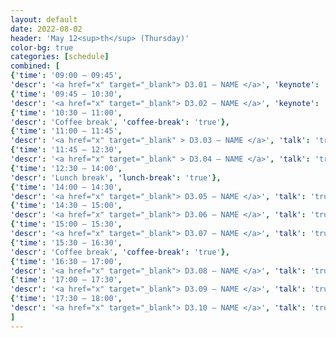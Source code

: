 ```yaml
---
layout: default
date: 2022-08-02
header: 'May 12<sup>th</sup> (Thursday)'
color-bg: true
categories: [schedule]
combined: [
{'time': '09:00 – 09:45', 
'descr': '<a href="x" target="_blank"> D3.01 – NAME </a>', 'keynote': 'true', 'session': 'Session 6 (Chair: NAME)'},
{'time': '09:45 – 10:30', 
'descr': '<a href="x" target="_blank"> D3.02 – NAME </a>', 'keynote': 'true'},
{'time': '10:30 – 11:00', 
'descr': 'Coffee break', 'coffee-break': 'true'},
{'time': '11:00 – 11:45', 
'descr': '<a href="x" target="_blank" > D3.03 – NAME </a>', 'talk': 'true',  'session': 'Session 7 (Chair: NAME)'},
{'time': '11:45 – 12:30', 
'descr': '<a href="x" target="_blank" > D3.04 – NAME </a>', 'talk': 'true'},
{'time': '12:30 – 14:00', 
'descr': 'Lunch break', 'lunch-break': 'true'},
{'time': '14:00 – 14:30', 
'descr': '<a href="x" target="_blank"> D3.05 – NAME </a>', 'talk': 'true', 'session': 'Session 8 (Chair: NAME)'},
{'time': '14:30 – 15:00', 
'descr': '<a href="x" target="_blank"> D3.06 – NAME </a>', 'talk': 'true'},
{'time': '15:00 – 15:30', 
'descr': '<a href="x" target="_blank"> D3.07 – NAME </a>', 'talk': 'true'},
{'time': '15:30 – 16:30', 
'descr': 'Coffee break', 'coffee-break': 'true'},
{'time': '16:30 – 17:00', 
'descr': '<a href="x" target="_blank"> D3.08 – NAME </a>', 'talk': 'true', 'session': 'Session 9 (Chair: NAME)'},
{'time': '17:00 – 17:30', 
'descr': '<a href="x" target="_blank"> D3.09 – NAME </a>', 'talk': 'true'},
{'time': '17:30 – 18:00', 
'descr': '<a href="x" target="_blank"> D3.10 – NAME </a>', 'talk': 'true'},
]
---
```

